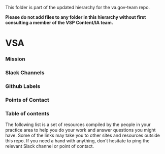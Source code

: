This folder is part of the updated hierarchy for the va.gov-team repo. 

**Please do not add files to any folder in this hierarchy without first consulting a member of the VSP Content/IA team.**

# VSA

### Mission


### Slack Channels


### Github Labels

### Points of Contact

### Table of contents
The following list is a set of resources compiled by the people in your practice area to help you do your work and answer questions you might have. Some of the links may take you to other sites and resources outside this repo. If you need a hand with anything, don't hesitate to ping the relevant Slack channel or point of contact.
